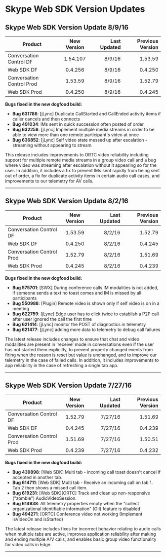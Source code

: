 # Skype Web SDK Version Updates

## Skype Web SDK Version Update 8/9/16

| Product        | New Version           | Last Updated  |Previous Version
| ------------- |:-------------:| -----:|----------:|
| Conversation Control DF     | 1.54.107 | 8/9/16 |1.53.59
| Web SDK DF    | 0.4.256      |  8/9/16|0.4.250
| Conversation Control Prod | 1.53.59     |   8/9/16|1.52.79
| Web SDK Prod| 0.4.250 |  8/9/16 |  0.4.245 |

**Bugs fixed in the new dogfood build:**

- **Bug 631786**: [jLync] Duplicate CallStarted and CallEnded activity items if caller cancels and then connects
- **Bug 491034**: IMs sent in quick succession often posted of order
- **Bug 632258**: [jLync] Implement multiple media streams in order to be able to view more than one remote participant's video at once
- **Bug 636852**: [jLync] Self video state messed up after escalation - streaming without appearing to stream

This release includes improvements to ORTC video reliability including support for multiple remote media streams in a group video call and a bug where video was streaming after escalation without it appearing so for the user. In addition, it includes a fix to prevent IMs sent rapidly from being sent out of order, a fix for duplicate activity items in certain audio call cases, and improvements to our telemetry for AV calls.

---
## Skype Web SDK Version Update 8/2/16

| Product        | New Version           | Last Updated  |Previous Version
| ------------- |:-------------:| -----:|----------:|
| Conversation Control DF     | 1.53.59 | 8/2/16 |1.52.79
| Web SDK DF    | 0.4.250      |  8/2/16|0.4.245
| Conversation Control Prod | 1.52.79     |   8/2/16|1.51.69
| Web SDK Prod| 0.4.245 |  8/2/16 |  0.4.239 |

**Bugs fixed in the new dogfood build:**

- **Bug 575701**: [SWX] During conference calls IM modalities is not added, if someone sends a text no toast comes and IM is missed by all participants
- **Bug 550988**: [Plugin] Remote video is shown only if self video is on in a meeting
- **Bug 622759**: [jLync] Edge user has to click twice to establish a P2P call after user ignored the call the first time
- **Bug 621414**: [jLync] monitor the POST of diagnostics in telemetry
- **Bug 621477**: [jLync] adding more data to telemetry to debug call failures

The latest release includes changes to ensure that chat and video modalities are present in ‘receive’ mode in conversations even if the user has not started them explicitly, to prevent property changed events from firing when the reason is reset but value is unchanged, and to improve our telemetry in the case of failed calls. In addition, it includes improvements to app reliability in the case of refreshing a single tab app.

---
## Skype Web SDK Version Update 7/27/16

| Product        | New Version           | Last Updated  |Previous Version
| ------------- |:-------------:| -----:|----------:|
| Conversation Control DF     | 1.52.79 | 7/27/16 |1.51.69
| Web SDK DF    | 0.4.245      |  7/27/16|0.4.239
| Conversation Control Prod | 1.51.69     |   7/27/16|1.50.51
| Web SDK Prod| 0.4.239 |  7/27/16 |  0.4.232 |

**Bugs fixed in the new dogfood build:**
 
- **Bug 439898**: [Web SDK] Multi tab - incoming call toast doesn't cancel if accepted in another tab.
- **Bug 614711**: [Web SDK] Multi tab - Receive an incoming call on tab 1. Tab 2 then shows a missed call item.
- **Bug 619231**: [Web SDK][ORTC] Track and clean up non-responsive ("zombie") AudioVideoSession.
- **Bug 614938**: All telemetry properties empty when the "collect organizational identifiable information" (OII) feature is disabled
- **Bug 494271**: [ORTC] Conference video not working (Implement isVideoOn and isStarted)
 
The latest release includes fixes for incorrect behavior relating to audio calls when multiple tabs are active, improves application reliability 
after making and ending multiple A/V calls, and enables basic group video functionality for video calls in Edge.

---